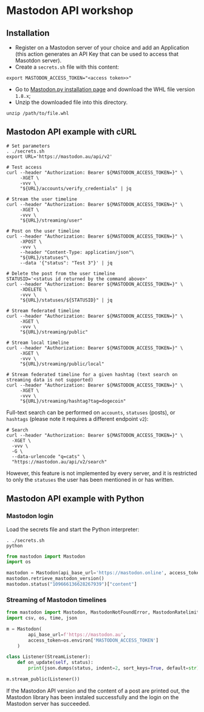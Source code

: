 # Mastodon API workshop


## Installation

* Register on a Mastodon server of your choice and add an Application (this action generates an API Key that can be used to access that Masotdon server).
* Create a `secrets.sh` file with this content:
```shell
export MASTODON_ACCESS_TOKEN="<access token>>"
```
* Go to [Mastodon.py installation page](https://pypi.org/project/Mastodon.py/#files) and download the WHL file version `1.8.x`;
* Unzip the downloaded file into this directory.
```shell
unzip /path/to/file.whl
```


## Mastodon API example with cURL 

```shell
# Set parameters
. ./secrets.sh
export URL='https://mastodon.au/api/v2'

# Test access 
curl --header "Authorization: Bearer ${MASTODON_ACCESS_TOKEN=}" \
     -XGET \
     -vvv \
  	 "${URL}/accounts/verify_credentials" | jq

# Stream the user timeline
curl --header "Authorization: Bearer ${MASTODON_ACCESS_TOKEN=}" \
     -XGET \
     -vvv \
     "${URL}/streaming/user"

# Post on the user timeline 
curl --header "Authorization: Bearer ${MASTODON_ACCESS_TOKEN=}" \
     -XPOST \
     -vvv \
     --header "Content-Type: application/json"\
     "${URL}/statuses"\
     --data '{"status": "Test 3"}' | jq

# Delete the post from the user timeline
STATUSID='<status id returned by the command above>'
curl --header "Authorization: Bearer ${MASTODON_ACCESS_TOKEN=}" \
     -XDELETE \
     -vvv \
     "${URL}/statuses/${STATUSID}" | jq

# Stream federated timeline 	
curl --header "Authorization: Bearer ${MASTODON_ACCESS_TOKEN=}" \
     -XGET \
     -vvv \
	 "${URL}/streaming/public" 

# Stream local timeline 	
curl --header "Authorization: Bearer ${MASTODON_ACCESS_TOKEN=}" \
     -XGET \
     -vvv \
 	 "${URL}/streaming/public/local"

# Stream federated timeline for a given hashtag (text search on streaming data is not supported)
curl --header "Authorization: Bearer ${MASTODON_ACCESS_TOKEN=}" \
     -XGET \
     -vvv \
     "${URL}/streaming/hashtag?tag=dogecoin" 	
```

Full-text search can be performed on `accounts`, `statuses` (posts), or `hashtags` 
(please  note it requires a different endpoint `v2`):

```shell
# Search
curl --header "Authorization: Bearer ${MASTODON_ACCESS_TOKEN=}" \
  -XGET \
  -vvv \
  -G \
  --data-urlencode "q=cats" \
  "https://mastodon.au/api/v2/search" 
```

However, this feature is not implemented by every server, and it is restricted to only 
the `statuses` the user has been mentioned in or has written.



## Mastodon API example with Python

### Mastodon login

Load the secrets file and start the Python interpreter:

```shell
. ./secrets.sh
python
```

```python
from mastodon import Mastodon
import os

mastodon = Mastodon(api_base_url='https://mastodon.online', access_token = os.environ['MASTODON_ACCESS_TOKEN'])
mastodon.retrieve_mastodon_version()
mastodon.status("109666136628267939")["content"]
```

### Streaming of Mastodon timelines

```python
from mastodon import Mastodon, MastodonNotFoundError, MastodonRatelimitError, StreamListener
import csv, os, time, json

m = Mastodon(
        api_base_url=f'https://mastodon.au',
        access_token=os.environ['MASTODON_ACCESS_TOKEN']
    )

class Listener(StreamListener):
    def on_update(self, status):
        print(json.dumps(status, indent=2, sort_keys=True, default=str))

m.stream_public(Listener())
```

If the Mastodon API version and the content of a post are printed out, the Mastodon library has been instaled
successfully and the
login on the Mastodon server has succeeded.

